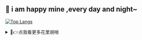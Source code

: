 
## 🎉 i am happy mine ,every day and night~

[![Top Langs](https://github-readme-stats.vercel.app/api/top-langs/?username=xboyminemc&layout=compact&count_private=true&hide=JavaScript,makefile,shell,BatchFile)](https://github.com/anuraghazra/github-readme-stats)

<details>
<summary>👻👉点我看更多花里胡哨</summary>  
 
    
    当我隐藏JavaScript,TypeScript  
     
   
   
  [![Top Langs](https://github-readme-stats.vercel.app/api/top-langs/?username=xboyminemc&layout=compact&count_private=true&hide=JavaScript,TypeScript,makefile,shell,BatchFile)](https://github.com/anuraghazra/github-readme-stats)     
 
    实际上的
 
  [![Top Langs](https://github-readme-stats.vercel.app/api/top-langs/?username=xboyminemc&layout=compact&count_private=true&hide=makefile,shell,BatchFile)](https://github.com/anuraghazra/github-readme-stats)
 
 
</details>

